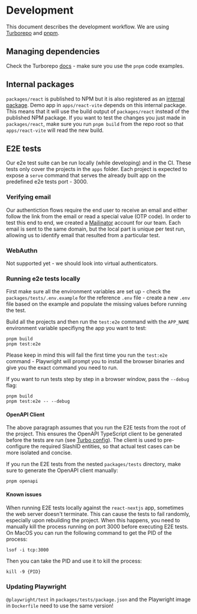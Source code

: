 # Development

This document describes the development workflow. We are using [Turborepo](https://turbo.build/repo/docs) and [pnpm](https://pnpm.io/motivation).

## Managing dependencies

Check the Turborepo [docs](https://turbo.build/repo/docs/handbook/package-installation#addingremovingupgrading-packages) - make sure you use the `pnpm` code examples.

## Internal packages

`packages/react` is published to NPM but it is also registered as an [internal package](https://turbo.build/repo/docs/handbook/sharing-code/internal-packages). Demo app in `apps/react-vite` depends on this internal package. This means that it will use the build output of `packages/react` instead of the published NPM package. If you want to test the changes you just made in `packages/react`, make sure you run `pnpm build` from the repo root so that `apps/react-vite` will read the new build.

## E2E tests

Our e2e test suite can be run locally (while developing) and in the CI. These tests only cover the projects in the `apps` folder. Each project is expected to expose a `serve` command that serves the already built app on the predefined e2e tests port - 3000.

### Verifying email

Our authentiction flows require the end user to receive an email and either follow the link from the email or read a special value (OTP code).
In order to test this end to end, we created a [Mailinator](https://www.mailinator.com/v4/private/inboxes.jsp?to=*) account for our team.
Each email is sent to the same domain, but the local part is unique per test run, allowing us to identify email that resulted from a particular test.

### WebAuthn

Not supported yet - we should look into virtual authenticators.

### Running e2e tests locally

First make sure all the environment variables are set up - check the `packages/tests/.env.example` for the reference `.env` file - create a new `.env` file based on the example and populate the missing values before running the test.

Build all the projects and then run the `test:e2e` command with the `APP_NAME` environment variable specifiyng the app you want to test:

```
pnpm build
pnpm test:e2e
```

Please keep in mind this will fail the first time you run the `test:e2e` command - Playwright will prompt you to install the browser binaries and give you the exact command you need to run.

If you want to run tests step by step in a browser window, pass the `--debug` flag:

```
pnpm build
pnpm test:e2e -- --debug
```

#### OpenAPI Client

The above paragraph assumes that you run the E2E tests from the root of the project. This ensures the OpenAPI TypeScript client to be generated before the tests are run (see [Turbo config](./turbo.json#L14)). The client is used to pre-configure the required SlashID entities, so that actual test cases can be more isolated and concise.

If you run the E2E tests from the nested `packages/tests` directory, make sure to generate the OpenAPI client manually:

```
pnpm openapi
```

#### Known issues

When running E2E tests locally against the `react-nextjs` app, sometimes the web server doesn't terminate. This can cause the tests to fail randomly, especially upon rebuilding the project. When this happens, you need to manually kill the process running on port 3000 before executing E2E tests. On MacOS you can run the following command to get the PID of the process:

```
lsof -i tcp:3000
```

Then you can take the PID and use it to kill the process:

```
kill -9 {PID}
```

### Updating Playwright

`@playwright/test` in `packages/tests/package.json` and the Playwright image in `Dockerfile` need to use the same version!

